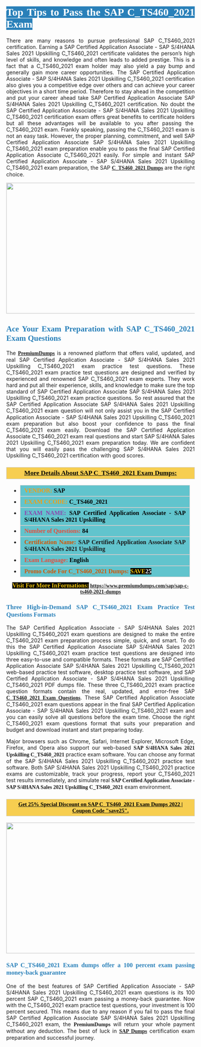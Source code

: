 <h1 style="text-align: justify;"><span style="color:#ffffff;"><span style="font-family:Georgia,serif;"><strong><span style="background-color:#2980b9;">Top Tips to Pass the SAP C_TS460_2021 Exam</span></strong></span></span></h1>

<p style="text-align: justify;">There are many reasons to pursue professional SAP C_TS460_2021 certification. Earning a SAP Certified Application Associate - SAP S/4HANA Sales 2021 Upskilling C_TS460_2021 certificate validates the person’s high level of skills, and knowledge and often leads to added prestige. This is a fact that a C_TS460_2021 exam holder may also yield a pay bump and generally gain more career opportunities. The SAP Certified Application Associate - SAP S/4HANA Sales 2021 Upskilling C_TS460_2021 certification also gives you a competitive edge over others and can achieve your career objectives in a short time period. Therefore to stay ahead in the competition and put your career ahead take SAP Certified Application Associate SAP S/4HANA Sales 2021 Upskilling C_TS460_2021 certification. No doubt the SAP Certified Application Associate - SAP S/4HANA Sales 2021 Upskilling C_TS460_2021 certification exam offers great benefits to certificate holders but all these advantages will be available to you after passing the  C_TS460_2021 exam. Frankly speaking, passing the C_TS460_2021 exam is not an easy task. However, the proper planning, commitment, and well SAP Certified Application Associate SAP S/4HANA Sales 2021 Upskilling C_TS460_2021 exam preparation enable you to pass the final SAP Certified Application Associate C_TS460_2021 easily. For simple and instant SAP Certified Application Associate - SAP S/4HANA Sales 2021 Upskilling C_TS460_2021 exam preparation, the SAP <span style="font-family:Georgia,serif;"><strong><a href="https://www.premiumdumps.com/sap/sap-c-ts460-2021-dumps">C_TS460_2021 Dumps</a></strong></span> are the right choice.</p>

<p style="text-align: center;"><a href="https://www.premiumdumps.com/sap/sap-c-ts460-2021-dumps"><img alt="" src="https://i.imgur.com/VJaqCPg.jpeg" style="width: 700px; height: 350px;" /></a></p>

<h2 style="text-align: justify;"><span style="color:#2980b9;"><span style="font-family:Georgia,serif;"><strong>Ace Your Exam Preparation with SAP C_TS460_2021 Exam Questions</strong></span></span></h2>

<p style="text-align: justify;">The <a href="https://www.premiumdumps.com/"><span style="font-size:14px;"><span style="font-family:Georgia,serif;"><strong>PremiumDumps</strong></span></span></a> is a renowned platform that offers valid, updated, and real SAP Certified Application Associate - SAP S/4HANA Sales 2021 Upskilling C_TS460_2021 exam practice test questions. These C_TS460_2021 exam practice test questions are designed and verified by experienced and renowned SAP C_TS460_2021 exam experts. They work hard and put all their experience, skills, and knowledge to make sure the top standard of SAP Certified Application Associate SAP S/4HANA Sales 2021 Upskilling C_TS460_2021 exam practice questions. So rest assured that the SAP Certified Application Associate SAP S/4HANA Sales 2021 Upskilling C_TS460_2021 <span style="font-size:11.0pt"><span style="line-height:115%"><span calibri="" style="font-family:">exam question</span></span></span> will not only assist you in the SAP Certified Application Associate - SAP S/4HANA Sales 2021 Upskilling C_TS460_2021 exam preparation but also boost your confidence to pass the final C_TS460_2021 exam easily. Download the SAP Certified Application Associate C_TS460_2021 exam real questions and start SAP S/4HANA Sales 2021 Upskilling C_TS460_2021 exam preparation today. We are confident that you will easily pass the challenging SAP S/4HANA Sales 2021 Upskilling C_TS460_2021 certification with good scores.</p>

<h3 style="background: #f7ce50; border: 1px solid rgb(204, 204, 204); padding: 5px 10px; text-align: center;"><span style="font-family:Georgia,serif;"><u><u><span style="color:#000000;"><span style="font-size:11pt"><span style="line-height:normal"><b><span style="font-size:13.0pt"><span cambria="">More Details About SAP C_TS460_2021 Exam Dumps:</span></span></b></span></span></span></u></u></span></h3>

<ul>
	<li style="margin:0cm 10pt">
	<div style="background:#61c4cd; border: 1px solid rgb(204, 204, 204); padding: 5px 10px; text-align: justify;"><span style="font-family:Georgia,serif;"><span style="font-size:11pt"><span style="line-height:normal"><b><span style="font-size:12.0pt"><span new="" roman="" times=""><span style="color:#f39c12;">VENDOR:</span> <span style="color:#000000;">SAP</span></span></span></b></span></span></span></div>
	</li>
	<li style="margin:0cm 10pt">
	<div style="background: #61c4cd; border: 1px solid rgb(204, 204, 204); padding: 5px 10px; text-align: justify;"><span style="font-family:Georgia,serif;"><span style="font-size:11pt"><span style="line-height:normal"><b><span style="font-size:12.0pt"><span new="" roman="" times=""><span style="color:#f39c12;">EXAM CCODE:</span> <span style="color:#000000;">C_TS460_2021</span></span></span></b></span></span></span></div>
	</li>
	<li style="margin:0cm 10pt">
	<div style="background: #61c4cd; border: 1px solid rgb(204, 204, 204); padding: 5px 10px; text-align: justify;"><span style="font-family:Georgia,serif;"><span style="font-size:11pt"><span style="line-height:normal"><b><span style="font-size:12.0pt"><span new="" roman="" times=""><span style="color:#8e44ad;">EXAM NAME:</span> <span style="color:#000000;">SAP Certified Application Associate - SAP S/4HANA Sales 2021 Upskilling</span></span></span></b></span></span></span></div>
	</li>
	<li style="margin:0cm 10pt">
	<div style="background: #61c4cd; border: 1px solid rgb(204, 204, 204); padding: 5px 10px;"><span style="font-family:Georgia,serif;"><span style="font-size:11pt"><span style="line-height:normal"><b><span style="font-size:12.0pt"><span new="" roman="" times=""><span style="color:#e74c3c;">Number of Questions:</span><span style="color:#000000;"><span style="color:#f1c40f;"> </span>84</span></span></span></b></span></span></span></div>
	</li>
	<li style="margin:0cm 10pt">
	<div style="background: #61c4cd; border: 1px solid rgb(204, 204, 204); padding: 5px 10px; text-align: justify;"><span style="font-family:Georgia,serif;"><span style="font-size:11pt"><span style="line-height:normal"><b><span style="font-size:12.0pt"><span new="" roman="" times=""><span style="color:#d35400;">Certification Name:</span> SAP Certified Application Associate SAP S/4HANA Sales 2021 Upskilling</span></span></b></span></span></span></div>
	</li>
	<li style="margin:0cm 10pt">
	<div style="background: #61c4cd; border: 1px solid rgb(204, 204, 204); padding: 5px 10px; text-align: justify;"><span style="font-family:Georgia,serif;"><span style="font-size:11pt"><span style="line-height:normal"><b><span style="font-size:12.0pt"><span new="" roman="" times=""><span style="color:#e74c3c;">Exam Language:</span> <span style="color:#000000;">English</span></span></span></b></span></span></span></div>
	</li>
	<li style="margin:0cm 10pt">
	<div style="background: #61c4cd; border: 1px solid rgb(204, 204, 204); padding: 5px 10px;"><span style="font-family:Georgia,serif;"><span style="font-size:11pt"><span style="line-height:normal"><b><span style="font-size:12.0pt"><span new="" roman="" times=""><span style="color:#d35400;">Promo Code For C_TS460_2021 Dumps:</span><span style="color:#f1c40f;"> <span style="background-color:#000000;">SAVE</span></span><span style="color:#ffffff;"><span style="background-color:#000000;">25</span></span></span></span></b></span></span></span></div>
	</li>
</ul>

<p style="text-align: center;"><span style="font-family:Georgia,serif;"><strong><span style="font-size:16px;"><span style="color:#f1c40f;"><span style="background-color:#000000;">Visit For More InFormations:</span></span></span> <a href="https://www.premiumdumps.com/sap/sap-c-ts460-2021-dumps">https://www.premiumdumps.com/sap/sap-c-ts460-2021-dumps</a></strong></span></p>

<h3 style="text-align: justify;"><span style="color:#2980b9;"><span style="font-family:Georgia,serif;"><strong><strong><strong>Three High-in-Demand SAP C_TS460_2021 Exam Practice Test Questions Formats</strong></strong></strong></span></span></h3>

<p style="text-align: justify;">The SAP Certified Application Associate - SAP S/4HANA Sales 2021 Upskilling C_TS460_2021 exam questions are designed to make the entire C_TS460_2021 exam preparation process simple, quick, and smart. To do this the SAP Certified Application Associate SAP S/4HANA Sales 2021 Upskilling C_TS460_2021 exam practice test questions are designed into three easy-to-use and compatible formats. These formats are SAP Certified Application Associate SAP S/4HANA Sales 2021 Upskilling C_TS460_2021 web-based practice test software, desktop practice test software, and SAP Certified Application Associate - SAP S/4HANA Sales 2021 Upskilling C_TS460_2021 PDF dumps file. These three C_TS460_2021 exam practice question formats contain the real, updated, and error-free SAP <span style="font-family:Georgia,serif;"><strong><a href="https://www.premiumdumps.com/sap/sap-c-ts460-2021-dumps">C_TS460_2021 Exam Questions</a></strong></span>. These SAP Certified Application Associate C_TS460_2021 exam questions appear in the final SAP Certified Application Associate - SAP S/4HANA Sales 2021 Upskilling C_TS460_2021 exam and you can easily solve all questions before the exam time. Choose the right C_TS460_2021 exam questions format that suits your preparation and budget and download instant and start preparing today.</p>

<p style="text-align: justify;">Major browsers such as Chrome, Safari, Internet Explorer, Microsoft Edge, Firefox, and Opera also support our web-based <span style="font-family:Georgia,serif;"><strong>SAP S/4HANA Sales 2021 Upskilling C_TS460_2021</strong></span> practice exam software. You can choose any format of the SAP S/4HANA Sales 2021 Upskilling C_TS460_2021 practice test software. Both SAP S/4HANA Sales 2021 Upskilling C_TS460_2021 practice exams are customizable, track your progress, report your C_TS460_2021 test results immediately, and simulate real <span style="font-family:Georgia,serif;"><strong>SAP Certified Application Associate - SAP S/4HANA Sales 2021 Upskilling C_TS460_2021</strong></span> exam environment.</p>

<h3 style="background: rgb(247, 206, 80); border: 1px solid rgb(204, 204, 204); padding: 5px 10px; text-align: center;"><span style="font-family:Georgia,serif;"><u><span style="color:#000000;"><span style="font-size:11pt;"><span style="line-height:normal;"><b><span cambria="">Get 25% Special Discount on SAP C_TS460_2021 Exam Dumps 2022 | Coupon Code "save25".</span></b></span></span></span></u></span></h3>

<p style="text-align: center;"><strong><a href="https://www.premiumdumps.com/sap/sap-c-ts460-2021-dumps"><img alt="" src="https://i.imgur.com/F18GQwv.jpeg" style="width: 700px; height: 350px;" /></a></strong></p>

<h3 style="text-align: justify;"><span style="color:#2980b9;"><span style="font-family:Georgia,serif;"><strong><strong><strong>SAP C_TS460_2021 Exam dumps offer a 100 percent exam passing money-back guarantee</strong></strong></strong></span></span></h3>

<p style="text-align: justify;">One of the best features of SAP Certified Application Associate - SAP S/4HANA Sales 2021 Upskilling C_TS460_2021 exam questions is its 100 percent SAP C_TS460_2021 exam passing a money-back guarantee. Now with the C_TS460_2021 exam practice test questions, your investment is 100 percent secured. This means due to any reason if you fail to pass the final SAP Certified Application Associate SAP S/4HANA Sales 2021 Upskilling C_TS460_2021 exam, the <span style="font-size:14px;"><span style="font-family:Georgia,serif;"><strong>PremiumDumps</strong></span></span> will return your whole payment without any deduction. The best of luck in <a href="https://www.premiumdumps.com/sap-exam-dumps"><span style="font-family:Georgia,serif;"><strong>SAP Dumps</strong></span></a> certification exam preparation and successful journey.</p>
